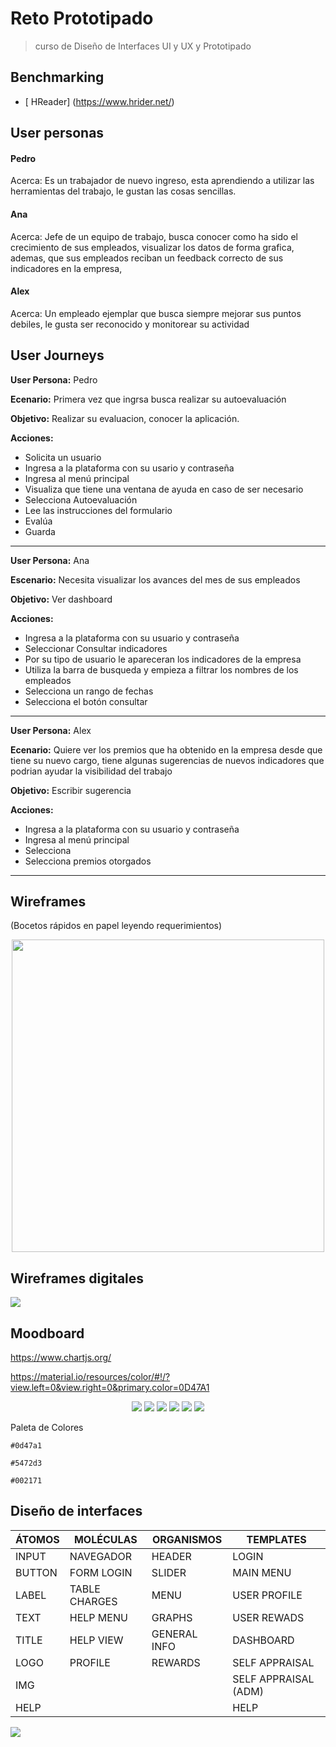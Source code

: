 # Reto Prototipado

> curso de Diseño de Interfaces UI y UX y Prototipado
>

## Benchmarking
* [ HReader] (https://www.hrider.net/)

## User personas
#### Pedro
Acerca: 
Es un trabajador de nuevo ingreso, esta aprendiendo a utilizar las herramientas del trabajo, le gustan las cosas sencillas.

#### Ana
Acerca:
Jefe de un equipo de trabajo, busca conocer como ha sido el crecimiento de sus empleados, visualizar los datos de forma grafica, ademas, que sus empleados reciban un feedback correcto de sus indicadores en la empresa, 

#### Alex
Acerca:
Un empleado ejemplar que busca siempre mejorar sus puntos debiles, le gusta ser reconocido y monitorear su actividad

## User Journeys

**User Persona:** Pedro

**Ecenario:** Primera vez que ingrsa busca realizar su autoevaluación 

**Objetivo:** Realizar su evaluacion, conocer la aplicación.

**Acciones:** 
* Solicita un usuario
* Ingresa a la plataforma con su usario y contraseña
* Ingresa al menú principal
* Visualiza que tiene una ventana de ayuda en caso de ser necesario
* Selecciona Autoevaluación
* Lee las instrucciones del formulario
* Evalúa 
* Guarda

___
**User Persona:** Ana

**Escenario:** Necesita visualizar los avances del mes de sus empleados

**Objetivo:** Ver dashboard

**Acciones:**
* Ingresa a la plataforma con su usuario y contraseña
* Seleccionar Consultar indicadores
* Por su tipo de usuario le apareceran los indicadores de la empresa
* Utiliza la barra de busqueda y empieza a filtrar los nombres de los empleados
* Selecciona un rango de fechas
* Selecciona el botón consultar
___
**User Persona:** Alex

**Ecenario:** Quiere ver los premios que ha obtenido en la empresa desde que tiene su nuevo cargo, tiene algunas sugerencias de nuevos indicadores que podrian ayudar la visibilidad del trabajo

**Objetivo:** Escribir sugerencia

**Acciones:**
* Ingresa a la plataforma con su usuario y contraseña
* Ingresa al menú principal
* Selecciona
* Selecciona premios otorgados
___
## Wireframes 
(Bocetos rápidos en papel leyendo requerimientos)
<p align="center">
<img src="Wireframes/papel.JPG" width="500px" />
</p>

## Wireframes digitales

<img src="Wireframes/wireframe.png" />

## Moodboard

https://www.chartjs.org/

https://material.io/resources/color/#!/?view.left=0&view.right=0&primary.color=0D47A1

<p align="center">
<img src="Moodboard/login.jpg" />
<img src="Moodboard/Awards.jpg" />
<img src="Moodboard/chart1.JPG" />
<img src="Moodboard/chart2.JPG" />
<img src="Moodboard/Colors.JPG" />
<img src="Moodboard/Material Desing.jpg" />
</P>
Paleta de Colores

`#0d47a1`

`#5472d3`

`#002171`

## Diseño de interfaces

ÁTOMOS        | MOLÉCULAS     | ORGANISMOS | TEMPLATES
------------- | ------------- | ---------- | ---------- 
INPUT   | NAVEGADOR       | HEADER         | LOGIN
BUTTON  | FORM LOGIN      | SLIDER         | MAIN MENU
LABEL   | TABLE CHARGES   | MENU           | USER PROFILE
TEXT    | HELP MENU       | GRAPHS         | USER REWADS
TITLE   | HELP VIEW       | GENERAL INFO   | DASHBOARD
LOGO    | PROFILE         | REWARDS        | SELF APPRAISAL
IMG     |                 |                | SELF APPRAISAL (ADM)
HELP    |                 |                | HELP


<img src="Wireframes/F1.JPG" />
